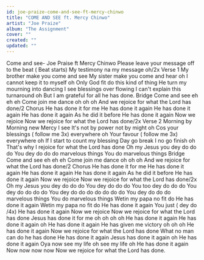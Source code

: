```yaml
---
id: joe-praize-come-and-see-ft-mercy-chinwo
title: "COME AND SEE ft. Mercy Chinwo"
artist: "Joe Praize"
album: "The Assignment"
cover: ""
created: ""
updated: ""
---
```


Come and see- Joe Praise ft Mercy Chinwo
Please leave your message off to the beat
  ( Beat starts)
My testimony na my message oh/2x
     Verse 1
 My brother make you come and see
My sister make you come and hear oh
I cannot keep it to myself oh
Only God fit do this kind of thing
He turn my mourning into dancing
I see blessings over flowing
I can't explain this turnaround oh
But I am grateful for all he has done.
        Bridge
Come and see eh eh eh
Come join me dance oh oh oh
And we rejoice for what the Lord has done/2
       Chorus
He has done it for me
He has done it again
He has done it again
He has done it again
As he did it before
He has done it again
Now we rejoice
Now we rejoice for what the Lord has done/2x
 Verse 2
Morning by Morning new Mercy I see
It's not by power not by might oh
Cos your blessings ( follow me 3x) everywhere oh
Your favour ( follow me 3x) everywhere oh
If I start to count my blessing
Day go break I no go finish oh
That's why I rejoice for what the Lord has done
Oh my Jesus you dey do do do
You dey do do do marvelous things
You do marvelous things
   Bridge
Come and see eh eh eh
Come join me dance oh oh oh
And we rejoice for what the Lord has done/2
       Chorus
He has done it for me
He has done it again
He has done it again
He has done it again
As he did it before
He has done it again
Now we rejoice
Now we rejoice for what the Lord has done/2x
Oh my Jesus you dey do do do
You dey do do do
You too dey do do do
You dey do do do do
You dey do do do do do do do
You dey do do do marvelous things
You do marvelous things
Wetin my papa no fit do
He has done it again
Wetin my papa no fit do
He has done it again
You just ( dey do /4x)
He has done it again
Now we rejoice
Now we rejoice for what the Lord has done
Jesus has done it for me oh oh oh oh
He has done it again
He has done it again oh
He has done it again
He has given me victory oh oh oh
He has done it again
Now we rejoice for what the Lord has done
What no man can do he has done
He has done it again
Jesus has done it again oh
He has done it again
Oya now see my life oh see my life oh
He has done it again
Now now now now
Now we rejoice for what the Lord has done.